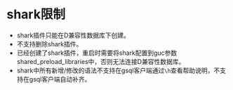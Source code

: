 # shark限制

-   shark插件只能在D兼容性数据库下创建。
-   不支持删除shark插件。
-   已经创建了shark插件，重启时需要将shark配置到guc参数shared_preload_libraries中，否则无法连接D兼容性数据库。
-   shark中所有新增/修改的语法不支持在gsql客户端通过```\h```查看帮助说明，不支持在gsql客户端自动补齐。

